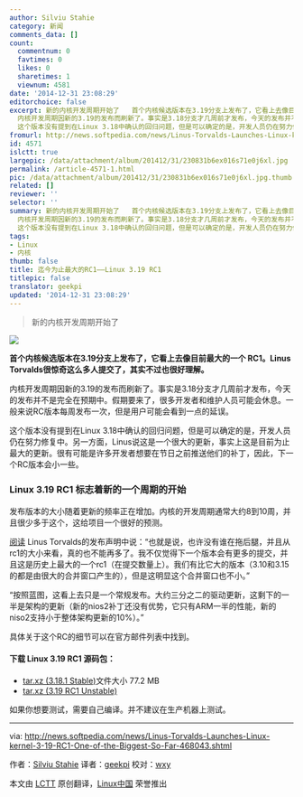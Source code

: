 ```yaml
---
author: Silviu Stahie
category: 新闻
comments_data: []
count:
  commentnum: 0
  favtimes: 0
  likes: 0
  sharetimes: 1
  viewnum: 4581
date: '2014-12-31 23:08:29'
editorchoice: false
excerpt: 新的内核开发周期开始了   首个内核候选版本在3.19分支上发布了，它看上去像目前最大的一个 RC1。Linus Torvalds很惊奇这么多人提交了，其实不过也很好理解。
  内核开发周期因新的3.19的发布而刷新了。事实是3.18分支才几周前才发布，今天的发布并不是完全在预期中。假期要来了，很多开发者和维护人员可能会休息。一般来说RC版本每周发布一次，但是用户可能会看到一点的延误。
  这个版本没有提到在Linux 3.18中确认的回归问题，但是可以确定的是，开发人员仍在努力修复中。另一方面，Linus说这是一个很大的更新，事实上这是目前为止最大的更
fromurl: http://news.softpedia.com/news/Linus-Torvalds-Launches-Linux-kernel-3-19-RC1-One-of-the-Biggest-So-Far-468043.shtml
id: 4571
islctt: true
largepic: /data/attachment/album/201412/31/230831b6ex016s71e0j6xl.jpg
permalink: /article-4571-1.html
pic: /data/attachment/album/201412/31/230831b6ex016s71e0j6xl.jpg.thumb.jpg
related: []
reviewer: ''
selector: ''
summary: 新的内核开发周期开始了   首个内核候选版本在3.19分支上发布了，它看上去像目前最大的一个 RC1。Linus Torvalds很惊奇这么多人提交了，其实不过也很好理解。
  内核开发周期因新的3.19的发布而刷新了。事实是3.18分支才几周前才发布，今天的发布并不是完全在预期中。假期要来了，很多开发者和维护人员可能会休息。一般来说RC版本每周发布一次，但是用户可能会看到一点的延误。
  这个版本没有提到在Linux 3.18中确认的回归问题，但是可以确定的是，开发人员仍在努力修复中。另一方面，Linus说这是一个很大的更新，事实上这是目前为止最大的更
tags:
- Linux
- 内核
thumb: false
title: 迄今为止最大的RC1——Linux 3.19 RC1
titlepic: false
translator: geekpi
updated: '2014-12-31 23:08:29'
---
```



> 
> 新的内核开发周期开始了
> 
> 
> 


![](/data/attachment/album/201412/31/230831b6ex016s71e0j6xl.jpg)


**首个内核候选版本在3.19分支上发布了，它看上去像目前最大的一个 RC1。Linus Torvalds很惊奇这么多人提交了，其实不过也很好理解。**


内核开发周期因新的3.19的发布而刷新了。事实是3.18分支才几周前才发布，今天的发布并不是完全在预期中。假期要来了，很多开发者和维护人员可能会休息。一般来说RC版本每周发布一次，但是用户可能会看到一点的延误。


这个版本没有提到在Linux 3.18中确认的回归问题，但是可以确定的是，开发人员仍在努力修复中。另一方面，Linus说这是一个很大的更新，事实上这是目前为止最大的更新。很有可能是许多开发者想要在节日之前推送他们的补丁，因此，下一个RC版本会小一些。


### Linux 3.19 RC1 标志着新的一个周期的开始


发布版本的大小随着更新的频率正在增加。内核的开发周期通常大约8到10周，并且很少多于这个，这给项目一个很好的预测。


[阅读](http://lkml.iu.edu/hypermail/linux/kernel/1412.2/02480.html) Linus Torvalds的发布声明中说：“也就是说，也许没有谁在拖后腿，并且从rc1的大小来看，真的也不能再多了。我不仅觉得下一个版本会有更多的提交，并且这是历史上最大的一个rc1（在提交数量上）。我们有比它大的版本（3.10和3.15的都是由很大的合并窗口产生的），但是这明显这个合并窗口也不小。”


“按照蓝图，这看上去只是一个常规发布。大约三分之二的驱动更新，这剩下的一半是架构的更新（新的nios2补丁还没有优势，它只有ARM一半的性能，新的niso2支持小于整体架构更新的10%）。”


具体关于这个RC的细节可以在官方邮件列表中找到。


#### 下载 Linux 3.19 RC1 源码包：


* [tar.xz (3.18.1 Stable)](https://www.kernel.org/pub/linux/kernel/v3.x/linux-3.18.1.tar.xz)文件大小 77.2 MB
* [tar.xz (3.19 RC1 Unstable)](https://www.kernel.org/pub/linux/kernel/v3.x/testing/linux-3.19-rc1.tar.xz)


如果你想要测试，需要自己编译。并不建议在生产机器上测试。




---


via: <http://news.softpedia.com/news/Linus-Torvalds-Launches-Linux-kernel-3-19-RC1-One-of-the-Biggest-So-Far-468043.shtml>


作者：[Silviu Stahie](http://news.softpedia.com/editors/browse/silviu-stahie) 译者：[geekpi](https://github.com/geekpi) 校对：[wxy](https://github.com/wxy)


本文由 [LCTT](https://github.com/LCTT/TranslateProject) 原创翻译，[Linux中国](http://linux.cn/) 荣誉推出
